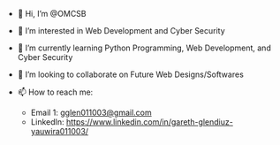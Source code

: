 - 👋 Hi, I’m @OMCSB

- 👀 I’m interested in Web Development and Cyber Security

- 🌱 I’m currently learning Python Programming, Web Development, and Cyber Security

- 💞️ I’m looking to collaborate on Future Web Designs/Softwares

- 📫 How to reach me:
  - Email 1: gglen011003@gmail.com
  - LinkedIn: https://www.linkedin.com/in/gareth-glendiuz-yauwira011003/
<!---
OMCSB/OMCSB is a ✨ special ✨ repository because its `README.md` (this file) appears on your GitHub profile.
You can click the Preview link to take a look at your changes.
--->
